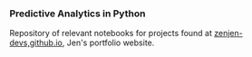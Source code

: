 ### Predictive Analytics in Python

Repository of relevant notebooks for projects found at [zenjen-devs,github.io](https://zenjen-devs.github.io), Jen's portfolio website.
